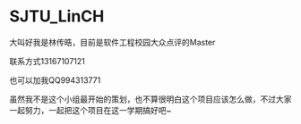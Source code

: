 # SJTU_LinCH

大叫好我是林传晧，目前是软件工程校园大众点评的Master

联系方式13167107121 

也可以加我QQ994313771

虽然我不是这个小组最开始的策划，也不算很明白这个项目应该怎么做，不过大家一起努力，一起把这个项目在这一学期搞好吧~
